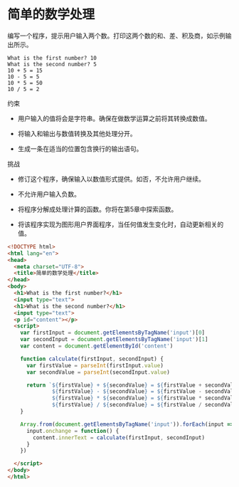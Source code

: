 # 简单的数学处理

编写一个程序，提示用户输入两个数。打印这两个数的和、差、积及商，如示例输出所示。

```shell
What is the first number? 10
What is the second number? 5
10 + 5 = 15
10 - 5 = 5
10 * 5 = 50
10 / 5 = 2
```

约束

- 用户输入的值将会是字符串。确保在做数学运算之前将其转换成数值。

- 将输入和输出与数值转换及其他处理分开。

- 生成一条在适当的位置包含换行的输出语句。

挑战

- 修订这个程序，确保输入以数值形式提供。如否，不允许用户继续。

- 不允许用户输入负数。

- 将程序分解成处理计算的函数。你将在第5章中探索函数。

- 将该程序实现为图形用户界面程序，当任何值发生变化时，自动更新相关的值。


```html
<!DOCTYPE html>
<html lang="en">
<head>
  <meta charset="UTF-8">
  <title>简单的数学处理</title>
</head>
<body>
  <h1>What is the first number?</h1>
  <input type="text">
  <h1>What is the second number?</h1>
  <input type="text">
  <p id="content"></p>
  <script>
    var firstInput = document.getElementsByTagName('input')[0]
    var secondInput = document.getElementsByTagName('input')[1]
    var content = document.getElementById('content')

    function calculate(firstInput, secondInput) {
      var firstValue = parseInt(firstInput.value)
      var secondValue = parseInt(secondInput.value)

      return `${firstValue} + ${secondValue} = ${firstValue + secondValue}
              ${firstValue} - ${secondValue} = ${firstValue - secondValue}
              ${firstValue} * ${secondValue} = ${firstValue * secondValue}
              ${firstValue} / ${secondValue} = ${firstValue / secondValue}`
    }

    Array.from(document.getElementsByTagName('input')).forEach(input => {
      input.onchange = function() {
        content.innerText = calculate(firstInput, secondInput)
      }
    })

  </script>
</body>
</html>


```